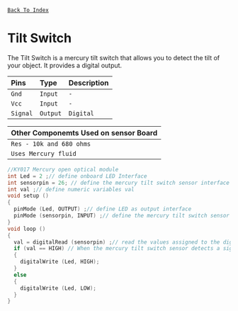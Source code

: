 [`Back To Index`](https://github.com/Sanjay0302/Sensor-Workshop-#readme)

# Tilt Switch

The Tilt Switch is a mercury tilt switch that allows you to detect the tilt of your object. It provides a digital output.

</div>
<div id="header" align="center" >

| Pins | Type     | Description                |
| :-------- | :------- | :------------------------- |
| `Gnd`| `Input` | `-` |
| `Vcc`| `Input` | `-` |
| `Signal`| `Output` | `Digital` |

| Other Componemts Used on sensor Board|
| :------------------------- |
| `Res - 10k and 680 ohms`|
| `Uses Mercury fluid` |

</div>


```c
//KY017 Mercury open optical module
int Led = 2 ;// define onboard LED Interface
int sensorpin = 26; // define the mercury tilt switch sensor interface
int val ;// define numeric variables val
void setup ()
{
  pinMode (Led, OUTPUT) ;// define LED as output interface
  pinMode (sensorpin, INPUT) ;// define the mercury tilt switch sensor output interface
}
void loop ()
{
  val = digitalRead (sensorpin) ;// read the values assigned to the digital interface 3 val
  if (val == HIGH) // When the mercury tilt switch sensor detects a signal, LED flashes
  {
    digitalWrite (Led, HIGH);
  }
  else
  {
    digitalWrite (Led, LOW);
  }
}


```
